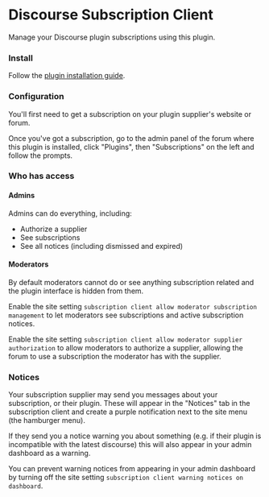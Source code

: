 # Discourse Subscription Client

Manage your Discourse plugin subscriptions using this plugin.

### Install

Follow the [plugin installation guide](https://meta.discourse.org/t/install-a-plugin/19157).

### Configuration

You'll first need to get a subscription on your plugin supplier's website or forum.

Once you've got a subscription, go to the admin panel of the forum where this plugin is installed, click "Plugins", then "Subscriptions" on the left and follow the prompts.

### Who has access

#### Admins
Admins can do everything, including:

- Authorize a supplier
- See subscriptions
- See all notices (including dismissed and expired)

#### Moderators
By default moderators cannot do or see anything subscription related and the plugin interface is hidden from them.

Enable the site setting `subscription client allow moderator subscription management` to let moderators see subscriptions and active subscription notices.

Enable the site setting `subscription client allow moderator supplier authorization` to allow moderators to authorize a supplier, allowing the forum to use a subscription the moderator has with the supplier.

### Notices

Your subscription supplier may send you messages about your subscription, or their plugin. These will appear in the "Notices" tab in the subscription client and create a purple notification next to the site menu (the hamburger menu).

If they send you a notice warning you about something (e.g. if their plugin is incompatible with the latest discourse) this will also appear in your admin dashboard as a warning.

You can prevent warning notices from appearing in your admin dashboard by turning off the site setting `subscription client warning notices on dashboard`.
